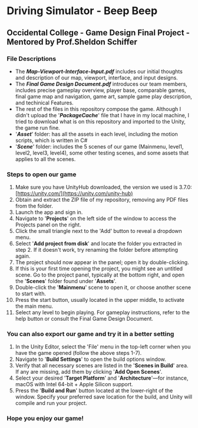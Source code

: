 # Driving Simulator - Beep Beep
## Occidental College - Game Design Final Project - Mentored by Prof.Sheldon Schiffer
### File Descriptions
- The _**Map-Viewport-Interface-Input.pdf**_ includes our initial thoughts and description of our map, viewport, interface, and input designs.
- The _**Final Game Design Document.pdf**_ introduces our team members, includes precise gameplay overview, player base, comparable games, final game map and navigation, game art, sample game play description, and techinical Features.
- The rest of the files in this repository compose the game. Although I didn't upload the '**_PackageCache_**' file that I have in my local machine, I tried to download what is on this repository and imported to the Unity, the game run fine.
- '**_Asset_**' folder: has all the assets in each level, including the motion scripts, which is written in C#
- '**_Scene_**' folder: includes the 5 scenes of our game (Mainmenu, level1, level2, level3, level4), some other testing scenes, and some assets that applies to all the scenes.
### Steps to open our game 
1. Make sure you have UnityHub downloaded, the version we used is 3.7.0: [https://unity.com/](https://unity.com/unity-hub)
2. Obtain and extract the ZIP file of my repository, removing any PDF files from the folder.
3. Launch the app and sign in.
4. Navigate to '**Projects**' on the left side of the window to access the Projects panel on the right.
5. Click the small triangle next to the 'Add' button to reveal a dropdown menu.
6. Select '**Add project from disk**' and locate the folder you extracted in step 2. If it doesn't work, try renaming the folder before attempting again.
7. The project should now appear in the panel; open it by double-clicking.
8. If this is your first time opening the project, you might see an untitled scene. Go to the project panel, typically at the bottom right, and open the '**Scenes**' folder found under '**Assets**'.
9. Double-click the '**Mainmenu**' scene to open it, or choose another scene to start with.
10. Press the start button, usually located in the upper middle, to activate the main menu.
11. Select any level to begin playing. For gameplay instructions, refer to the help button or consult the Final Game Design Document.

### You can also export our game and try it in a better setting
1. In the Unity Editor, select the 'File' menu in the top-left corner when you have the game opened (follow the above steps 1-7).
2. Navigate to '**Build Settings**' to open the build options window.
3. Verify that all necessary scenes are listed in the '**Scenes in Build**' area. If any are missing, add them by clicking '**Add Open Scenes**'.
4. Select your desired '**Target Platform**' and '**Architecture**'—for instance, macOS with Intel 64-bit + Apple Silicon support.
5. Press the '**Build and Run**' button located at the lower-right of the window. Specify your preferred save location for the build, and Unity will compile and run your project.
### Hope you enjoy our game!

